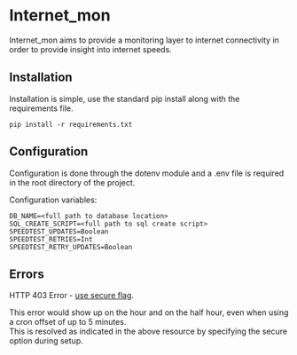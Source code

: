 # Internet_mon

Internet_mon aims to provide a monitoring layer to internet connectivity in order to provide insight into internet speeds.

## Installation

Installation is simple, use the standard pip install along with the requirements file.

```
pip install -r requirements.txt
```

## Configuration

Configuration is done through the dotenv module and a .env file is required in the root directory of the project.

Configuration variables:
```
DB_NAME=<full path to database location>
SQL_CREATE_SCRIPT=<full path to sql create script>
SPEEDTEST_UPDATES=Boolean
SPEEDTEST_RETRIES=Int
SPEEDTEST_RETRY_UPDATES=Boolean
```

## Errors

HTTP 403 Error - [use secure flag](https://ubuntu-mate.community/t/speedtest-cli-error/25722/4).

This error would show up on the hour and on the half hour, even when using a cron offset of up to 5 minutes.  
This is resolved as indicated in the above resource by specifying the secure option during setup.
